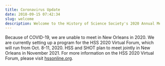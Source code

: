 ```yaml
---
title: Coronavirus Update
date: 2018-09-15 07:42:34
slug: welcome
description: Welcome to the History of Science Society's 2020 Annual Meeting!
---
```


Because of COVID-19, we are unable to meet in New Orleans in 2020. We are currently setting up a program for the HSS 2020 Virtual Forum, which will run from Oct. 8-11, 2020. HSS and SHOT plan to meet jointly in New Orleans in November 2021. For more information on the HSS 2020 Virtual Forum, please visit [hssonline.org](https://hssonline.org/).

<!-- ![Greetings from Nola graphic](~/assets/img/nola.jpg)

The [History of Science Society (HSS)](https://hssonline.org) will hold its 2020 Annual Meeting jointly with the <a href="https://historyoftechnology.org/" target="_blank" rel="noopener">Society for the History of Technology (SHOT)</a> in the fascinating city of New Orleans.

That HSS and SHOT have chosen to co-locate in New Orleans in 2020, the 15th anniversary of Hurricane Katrina and the 10th anniversary of the Deep Horizon oil spill, is no small matter. This co-mingling of associations offers scholars a splendid opportunity to reflect on the relationship between the environment, infrastructure, and social justice and how these elements contribute to the ongoing story of New Orleans and to the maintenance of our modern world.

<blockquote>New Orleans: a fabled, hemispheric crossroads with an unmatched joie de vivre</blockquote>

**New Orleans.** The name alone conjures a host of images: exotic food, magnificent architecture, distinct music and dialects, and devastating hurricanes. Playwright Tennessee Williams famously labeled it the last frontier of Bohemia. For some, it is the most European of American cities. For others, it is the northern most Caribbean port.

Nicknamed the Crescent City because of its rather unique geography—the Mississippi River curves deeply around its urbanized core—New Orleans is a vital commercial center for both domestic and global trade and consistently ranks as a top destination for national and international tourists. Located near the mouth of the continent’s largest river, its port provides access to thirty-plus major inland hubs via 14,000 miles of waterways, six Class 1 railroads, and interstate roads. One third of all seafood consumed in the United States originates from Louisiana, with much of it harvested and processed near New Orleans. Additionally, with 88 percent of the country’s offshore oil and gas rigs located off Louisiana’s shore, the Greater New Orleans region is one of the world’s leading markets for energy and petrochemical production, processing, and transportation.

The city’s substantial cultural and economic presence belies its precarious environmental and social realities, however. Founded as a French colonial capital in 1718 on a deltaic lobe formed nearly two thousand years after the great pyramids of Giza were built, its residents have waged a constant battle to hold the surrounding water at bay. Today, nearly half of New Orleans exists below sea level. Indeed, the channelization of the Mississippi River, coupled with the vast pumping system constructed to drain storm water from the interior bowl created by the levees, has deprived the landscape of the sediment that a naturally overflowing river provides. The result is an actively sinking city, despite the injection of billions in federal post-Hurricane Katrina recovery aid. And with nearly twenty percent of its citizens, 60 percent of whom are people of color, living at or below the poverty line, New Orleans remains one of the nation’s poorest metropolitan areas, a grim reminder of its past status as the largest slave market in North America. Moreover, the 85-mile corridor of petrochemical and plastic refineries and plants above New Orleans, many of which are located on former sugar plantations, is widely reported to have some of America’s highest levels of cancer-causing chemicals in the air.

To assert that New Orleans has a troubled, dichotomous history is to state the obvious. And yet she persists, a fabled, hemispheric crossroads with an unmatched joie de vivre. That HSS and SHOT have chosen to co-locate in New Orleans in 2020, the 15th anniversary of Hurricane Katrina and the 10th anniversary of the Deep Horizon oil spill, is no small matter. This co-mingling of associations offers scholars a splendid opportunity to reflect on the relationship between the environment, infrastructure, and social justice and how these elements contribute to the ongoing story of New Orleans and to the maintenance of our modern world.

The HSS welcomes proposal submissions on any topic in the history of science. -->
